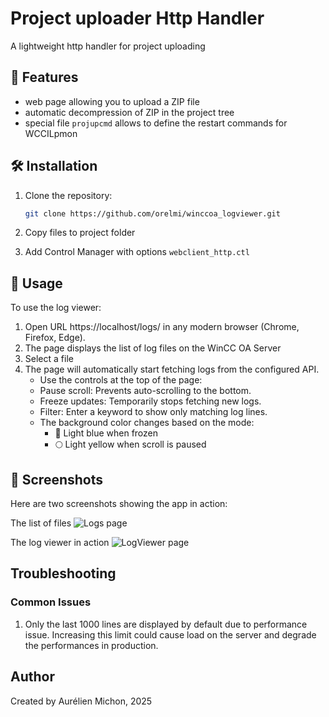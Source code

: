 # Project uploader Http Handler
A lightweight http handler for project uploading

## 🚀 Features

- web page allowing you to upload a ZIP file
- automatic decompression of ZIP in the project tree
- special file ``projupcmd`` allows to define the restart commands for WCCILpmon

## 🛠️ Installation

1. Clone the repository:
   ```bash
   git clone https://github.com/orelmi/winccoa_logviewer.git
   ```
2. Copy files to project folder

3. Add Control Manager with options ```webclient_http.ctl```

## 📄 Usage

To use the log viewer:

1. Open URL https://localhost/logs/ in any modern browser (Chrome, Firefox, Edge).
2. The page displays the list of log files on the WinCC OA Server
3. Select a file
4. The page will automatically start fetching logs from the configured API.
	- Use the controls at the top of the page:
	- Pause scroll: Prevents auto-scrolling to the bottom.
	- Freeze updates: Temporarily stops fetching new logs.
	- Filter: Enter a keyword to show only matching log lines.
	- The background color changes based on the mode:
		- 🧊 Light blue when frozen
		- 🌕 Light yellow when scroll is paused
		
		
## 📸 Screenshots

Here are two screenshots showing the app in action:

The list of files
![Logs page](assets/page_logs.png)

The log viewer in action
![LogViewer page](assets/page_logviewer.png)

## Troubleshooting

### Common Issues

1. Only the last 1000 lines are displayed by default due to performance issue. Increasing this limit could cause load on the server and degrade the performances in production.


## Author

Created by Aurélien Michon, 2025